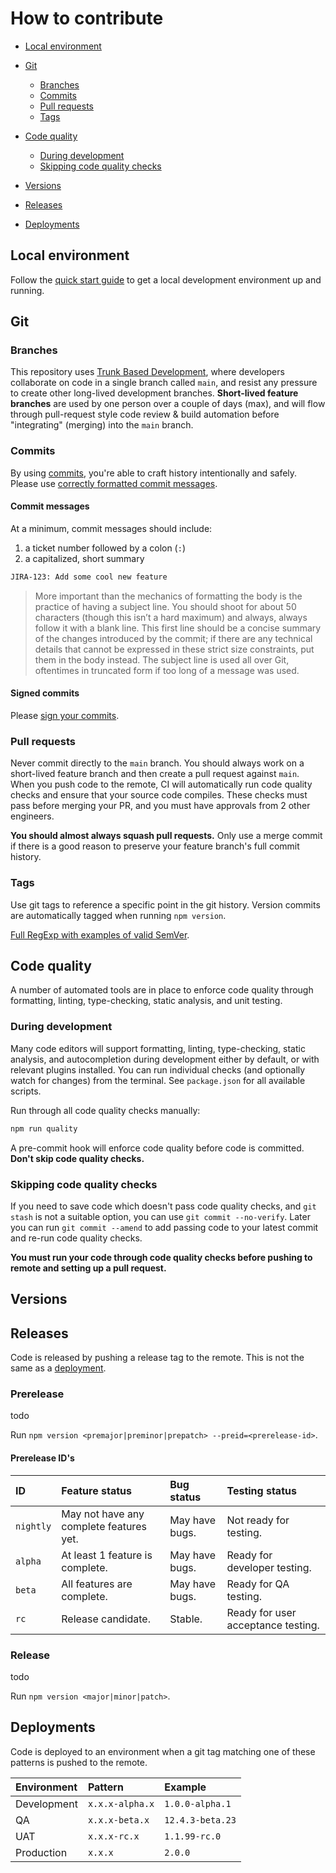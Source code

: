 # How to contribute

- [Local environment](#markdown-header-local-environment)

- [Git](#markdown-header-git)
  - [Branches](#markdown-header-branches)
  - [Commits](#markdown-header-commits)
  - [Pull requests](#markdown-header-pull-requests)
  - [Tags](#markdown-header-tags)

- [Code quality](#markdown-header-code-quality)
    - [During development](#markdown-header-during-development)
    - [Skipping code quality checks](#markdown-header-skipping-code-quality-checks)

- [Versions](#markdown-header-versions)
- [Releases](#markdown-header-releases)
- [Deployments](#markdown-header-deployments)

## Local environment

Follow the [quick start guide](../README.md#markdown-header-quick-start) to get a local development environment up and running.

## Git

### Branches

This repository uses [Trunk Based Development](https://trunkbaseddevelopment.com/), where developers collaborate on code in a single branch called `main`, and resist any pressure to create other long-lived development branches. **Short-lived feature branches** are used by one person over a couple of days (max), and will flow through pull-request style code review & build automation before "integrating" (merging) into the `main` branch.

### Commits

By using [commits](https://github.com/git-guides/git-commit), you're able to craft history intentionally and safely. Please use [correctly formatted commit messages](https://tbaggery.com/2008/04/19/a-note-about-git-commit-messages.html).

#### Commit messages

At a minimum, commit messages should include:
1. a ticket number followed by a colon (`:`)
2. a capitalized, short summary

```bash
JIRA-123: Add some cool new feature
```

> More important than the mechanics of formatting the body is the practice of having a subject line. You should shoot for about 50 characters (though this isn’t a hard maximum) and always, always follow it with a blank line. This first line should be a concise summary of the changes introduced by the commit; if there are any technical details that cannot be expressed in these strict size constraints, put them in the body instead. The subject line is used all over Git, oftentimes in truncated form if too long of a message was used.

#### Signed commits

Please [sign your commits](https://docs.github.com/en/authentication/managing-commit-signature-verification/signing-commits).

### Pull requests

Never commit directly to the `main` branch. You should always work on a short-lived feature branch and then create a pull request against `main`. When you push code to the remote, CI will automatically run code quality checks and ensure that your source code compiles. These checks must pass before merging your PR, and you must have approvals from 2 other engineers.

**You should almost always squash pull requests.** Only use a merge commit if there is a good reason to preserve your feature branch's full commit history.

### Tags

Use git tags to reference a specific point in the git history. Version commits are automatically tagged when running `npm version`.

[Full RegExp with examples of valid SemVer](https://regex101.com/r/vkijKf/1/).

## Code quality

A number of automated tools are in place to enforce code quality through formatting, linting, type-checking, static analysis, and unit testing.

### During development

Many code editors will support formatting, linting, type-checking, static analysis, and autocompletion during development either by default, or with relevant plugins installed. You can run individual checks (and optionally watch for changes) from the terminal. See `package.json` for all available scripts.

Run through all code quality checks manually:

```bash
npm run quality
```

A pre-commit hook will enforce code quality before code is committed. **Don't skip code quality checks.**

### Skipping code quality checks

If you need to save code which doesn't pass code quality checks, and `git stash` is not a suitable option, you can use `git commit --no-verify`. Later you can run `git commit --amend` to add passing code to your latest commit and re-run code quality checks.


**You must run your code through code quality checks before pushing to remote and setting up a pull request.**

## Versions

## Releases

Code is released by pushing a release tag to the remote. This is not the same as a [deployment](#markdown-header-deployments).

### Prerelease

todo

Run `npm version <premajor|preminor|prepatch> --preid=<prerelease-id>`.

#### Prerelease ID's

| ID        | Feature status                          | Bug status     | Testing status                            |
| :---      | :---                                    | :---           | :---                                      |
| `nightly` | May not have any complete features yet. | May have bugs. | Not ready for testing.                    |
| `alpha`   | At least 1 feature is complete.         | May have bugs. | Ready for developer testing.              |
| `beta`    | All features are complete.              | May have bugs. | Ready for QA testing.                     |
| `rc`      | Release candidate.                      | Stable.        | Ready for user acceptance testing.        |

### Release

todo

Run `npm version <major|minor|patch>`.

## Deployments

Code is deployed to an environment when a git tag matching one of these patterns is pushed to the remote.

| Environment | Pattern         | Example          |
| :---        | :---            | :---             |
| Development | `x.x.x-alpha.x` | `1.0.0-alpha.1`  |
| QA          | `x.x.x-beta.x`  | `12.4.3-beta.23` |
| UAT         | `x.x.x-rc.x`    | `1.1.99-rc.0`    |
| Production  | `x.x.x`         | `2.0.0`          |